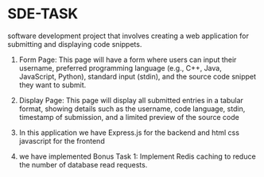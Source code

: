 # SDE-TASK

software development project that involves creating a web application for submitting and displaying code snippets.

1. Form Page: This page will have a form where users can input their username, preferred programming language (e.g., C++, Java, JavaScript, Python), standard input (stdin), and the source code snippet they want to submit.

2. Display Page: This page will display all submitted entries in a tabular format, showing details such as the username, code language, stdin, timestamp of submission, and a limited preview of the source code

3. In this application we have  Express.js for the backend and html css javascript for the  frontend

4.  we have implemented Bonus Task 1: Implement Redis caching to reduce the number of database read requests.
